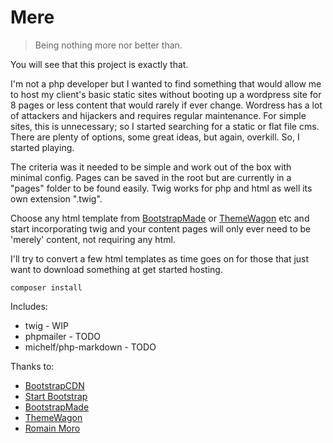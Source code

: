 # Mere

> Being nothing more nor better than.

You will see that this project is exactly that. 

I'm not a php developer but I wanted to find something that would allow me to host my client's basic static sites without booting up a wordpress site for 8 pages or less content that would rarely if ever change. Wordress has a lot of attackers and hijackers and requires regular maintenance. For simple sites, this is unnecessary; so I started searching for a static or flat file cms. There are plenty of options, some great ideas, but again, overkill. So, I started playing. 

The criteria was it needed to be simple and work out of the box with minimal config. Pages can be saved in the root but are currently in a "pages" folder to be found easily. Twig works for php and html as well its own extension ".twig". 

Choose any html template from [BootstrapMade](https://bootstrapmade.com) or [ThemeWagon](https://themewagon.com) etc and start incorporating twig and your content pages will only ever need to be 'merely' content, not requiring any html.

I'll try to convert a few html templates as time goes on for those that just want to download something at get started hosting. 

```
composer install
```


Includes: 

* twig - WIP
* phpmailer - TODO
* michelf/php-markdown - TODO


Thanks to:
* [BootstrapCDN](https://www.bootstrapcdn.com/)
* [Start Bootstrap](https://startbootstrap.com)
* [BootstrapMade](https://bootstrapmade.com)
* [ThemeWagon](https://themewagon.com)
* [Romain Moro](https://github.com/c4ilus)